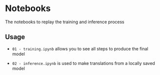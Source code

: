 # Notebooks

The notebooks to replay the training and inference process

## Usage 

* `01 - training.ipynb` allows you to see all steps to produce the final model

* `02 - inference.ipynb` is used to make translations from a locally saved model
